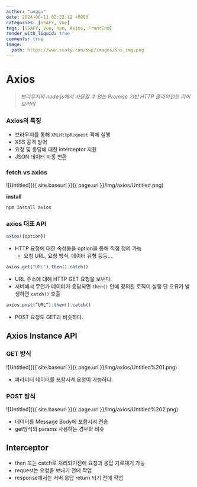 ```yaml
---
author: "unggu"
date: 2024-06-11 02:32:12 +0800
categories: [SSAFY, Vue]
tags: [SSAFY, Vue, npm, Axios, FrontEnd]
render_with_liquid: true
comments: true
image:
  path: https://www.ssafy.com/swp/images/sns_img.png
---
```


# Axios

> *브라우저와 node.js에서 사용할 수 있는 Promise 기반 HTTP 클라이언트 라이브러리*
> 

### Axios의 특징

- 브라우저를 통해 `XMLHttpRequest` 객체 실행
- XSS 공격 방어
- 요청 및 응답에 대한 interceptor 지원
- JSON 데이터 자동 변환

### fetch vs axios

![Untitled]({{ site.baseurl }}{{ page.url }}/img/axios/Untitled.png)

**install**

```jsx
npm install axios
```

### axios 대표 API

```jsx
axios({option})
```

- HTTP 요청에 대한 속성들을 option을 통해 직접 정의 가능
    - 요청 URL, 요청 방식, 데이터 유형 등등…

```jsx
axios.get("URL").then().catch()
```

- URL 주소에 대해 HTTP GET 요청을 보낸다.
- 서버에서 무언가 데이터가 응답되면 `then()` 안에 정의된 로직이 실행 단 오류가 발생하면 `catch()` 호출

```jsx
axios.post(”URL”).then().catch()
```

- POST 요청도 GET과 비슷하다.

## Axios Instance API

### GET 방식

![Untitled]({{ site.baseurl }}{{ page.url }}/img/axios/Untitled%201.png)

- 파라미터 데이터를 포함시켜 요청이 가능하다.

### POST 방식

![Untitled]({{ site.baseurl }}{{ page.url }}/img/axios/Untitled%202.png)

- 데이터를 Message Body에 포함시켜 전송
- get방식의 params 사용하는 경우와 비슷

## Interceptor

- then 또는 catch로 처리되기전에 요청과 응답 가로채기 가능
- request는 요청을 보내기 전에 작업
- response에서는 서버 응답 return 되기 전에 작업